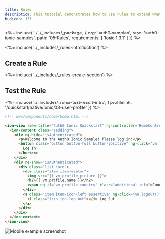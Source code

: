 ```yaml
---
title: Rules
description: This tutorial demonstrates how to use rules to extend what Auth0 has to offer
budicon: 173
---
```


<%= include('../../_includes/_package', {
  org: 'auth0-samples',
  repo: 'auth0-ionic-samples',
  path: '05-Rules',
  requirements: [
    'Ionic 1.3.1'
  ]
}) %>


<%= include('../_includes/_rules-introduction') %>

## Create a Rule

<%= include('../_includes/_rules-create-section') %>

## Test the Rule

<%= include('../_includes/_rules-test-result-intro', { profilelink: '/quickstart/native/ionic/03-user-profile' }) %>

```html
<!-- www/components/home/home.html -->

<ion-view view-title="Auth0 Ionic Quickstart" ng-controller="HomeController as vm">
  <ion-content class="padding">
    <div ng-hide="isAuthenticated">
      <p>Welcome to the Auth0 Ionic Sample! Please log in:</p>
      <button class="button button-full button-positive" ng-click="vm.login()">
        Log In
      </button>
    </div>
    <div ng-show="isAuthenticated">
      <div class="list card">
        <div class="item item-avatar">
          <img src="{{ vm.profile.picture }}">
          <h2>{{ vm.profile.name }}</h2>
          <span ng-if="vm.profile.country" class="additional-info">Country (added by rule): <strong>{{ vm.profile.country }}</strong></span>
        </div>
        <a class="item item-icon-left assertive" ng-click="vm.logout()">
          <i class="icon ion-log-out"></i> Log Out
        </a>
      </div>
    </div>
  </ion-content>
</ion-view>
```

<div class="phone-mockup">
  <img src="/media/articles/native-platforms/ionic/image_rules1.png" alt="Mobile example screenshot"/>
</div>
